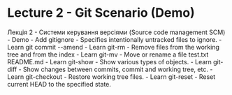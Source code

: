# Lecture 2 - Git Scenario (Demo)
Лекція 2 - Системи керування версіями (Source code management SCM)​ - Demo
    - Add gitignore - Specifies intentionally untracked files to ignore.
    - Learn git commit --amend 
    - Learn git-rm - Remove files from the working tree and from the index
    - Learn git-mv - Move or rename a file test.txt README.md
    - Learn git-show - Show various types of objects.
    - Learn git-diff - Show changes between commits, commit and working tree, etc.
    - Learn git-checkout - Restore working tree files.
    - Learn git-reset - Reset current HEAD to the specified state.